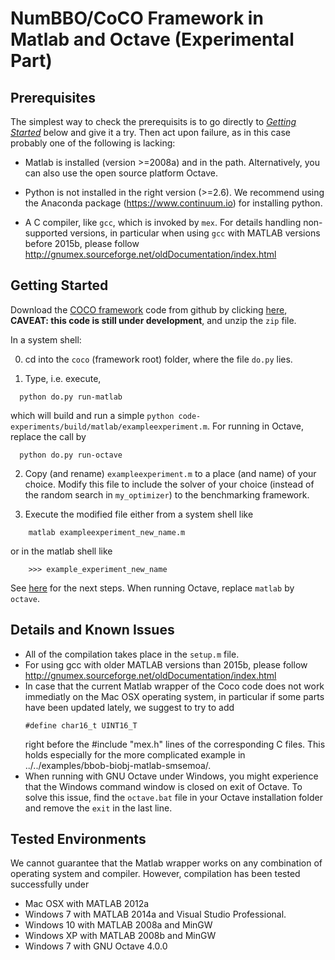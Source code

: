 NumBBO/CoCO Framework in Matlab and Octave (Experimental Part)
==============================================================

Prerequisites
-------------

The simplest way to check the prerequisits is to go directly to [_Getting Started_](#Getting-Started)
below and give it a try. Then act upon failure, as in this case probably one of
the following is lacking: 

- Matlab is installed (version >=2008a) and in the path. Alternatively, you can also use the
  open source platform Octave.

- Python is not installed in the right version (>=2.6). We recommend using the Anaconda package
  (https://www.continuum.io) for installing python.
  
- A C compiler, like `gcc`, which is invoked by `mex`. For details handling non-supported versions,
  in particular when using `gcc` with MATLAB versions before 2015b, please follow
  http://gnumex.sourceforge.net/oldDocumentation/index.html


Getting Started
---------------

Download the [COCO framework](https://github.com/numbbo/coco) code 
from github by clicking [here](https://github.com/numbbo/coco/archive/master.zip), 
**CAVEAT: this code is still under development**, and unzip the `zip` file. 

In a system shell:

0. cd into the `coco` (framework root) folder, where the file `do.py` lies. 

1. Type, i.e. execute,
  ```
    python do.py run-matlab
  ```  
  which will build and run a simple
  `python code-experiments/build/matlab/exampleexperiment.m`. For running in Octave, replace the call by
  ```
    python do.py run-octave
  ```

2. Copy (and rename) `exampleexperiment.m` to a place (and name) of
  your choice. Modify this file to include the solver of your choice (instead of
  the random search in `my_optimizer`) to the benchmarking framework.

3. Execute the modified file either from a system shell like 
  ```
      matlab exampleexperiment_new_name.m
  ```
  or in the matlab shell like
  ```
      >>> example_experiment_new_name
  ```
See [here](../../../README.md) for the next steps. When running Octave, replace `matlab` by `octave`.


Details and Known Issues
------------------------
- All of the compilation takes place in the `setup.m` file.
- For using gcc with older MATLAB versions than 2015b, please follow
  http://gnumex.sourceforge.net/oldDocumentation/index.html
- In case that the current Matlab wrapper of the Coco code does not work immediatly on
  the Mac OSX operating system, in particular if some parts have been updated lately, we
  suggest to try to add
  ```
  #define char16_t UINT16_T
  ```
  right before the #include "mex.h" lines of the corresponding C files. This holds
  especially for the more complicated example in ../../examples/bbob-biobj-matlab-smsemoa/.
- When running with GNU Octave under Windows, you might experience that the Windows command window is closed on exit
  of Octave. To solve this issue, find the `octave.bat` file in your Octave installation folder and remove the `exit`
  in the last line.

Tested Environments
-------------------
We cannot guarantee that the Matlab wrapper works on any combination of operating system
and compiler. However, compilation has been tested successfully under
   - Mac OSX with MATLAB 2012a 
   - Windows 7 with MATLAB 2014a and Visual Studio Professional.
   - Windows 10 with MATLAB 2008a and MinGW
   - Windows XP with MATLAB 2008b and MinGW
   - Windows 7 with GNU Octave 4.0.0
  
